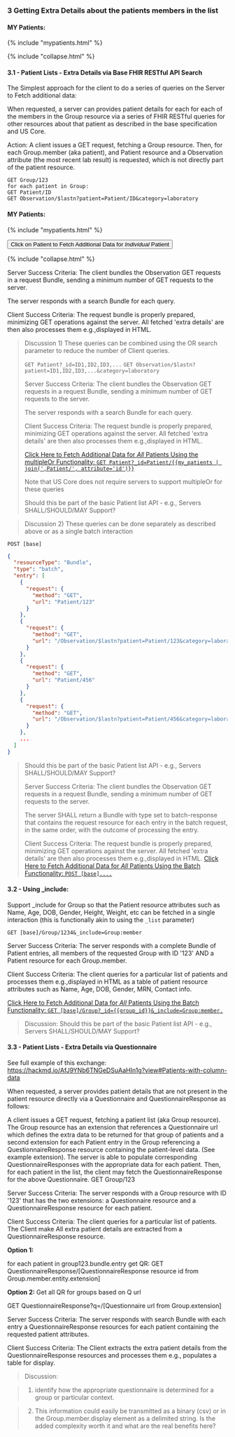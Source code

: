 ### 3  Getting Extra Details about the patients members in the list

#### MY Patients:

{% include "mypatients.html" %}

{% include "collapse.html" %}

#### 3.1 - Patient Lists - Extra Details via Base FHIR RESTful API Search
The Simplest approach for the client to do a series of queries on the Server to Fetch additional data:

When requested, a server can provides patient details for each for each of the members in the Group resource via a series of FHIR RESTful queries for other resources about that patient as described in the base specification and US Core.

Action: A client issues a GET request, fetching a Group resource.  Then, for each Group.member (aka patient), and Patient resource and a Observation attribute (the most recent lab result) is requested, which is not directly part of the patient resource.

~~~
GET Group/123
for each patient in Group:
GET Patient/ID
GET Observation/$lastn?patient=Patient/ID&category=laboratory
~~~

#### MY Patients:

{% include "mypatients.html" %}

<button type="button" class="btn btn-primary">Click on Patient to Fetch Additional Data for *Individual* Patient</button>

{% include "collapse.html" %}

Server Success Criteria: The client bundles the Observation GET requests in a request Bundle, sending a minimum number of GET requests to the server.

The server responds with a search Bundle for each query.

Client Success Criteria: The request bundle is properly prepared, minimizing GET operations against the server.  All fetched 'extra details' are then also processes them e.g.,displayed in HTML.

>Discussion 1) These queries can be combined using the OR search parameter to reduce the number of Client queries.
>
> `GET Patient?_id=ID1,ID2,ID3,...`
> `GET Observation/$lastn?patient=ID1,ID2,ID3,...&category=laboratory`
>
>Server Success Criteria: The client bundles the Observation GET requests in a request Bundle, sending a minimum number of GET requests to the server.
>
>The server responds with a search Bundle for each query.
>
>Client Success Criteria: The request bundle is properly prepared, minimizing GET operations against the server.  All fetched 'extra details' are then also processes them e.g.,displayed in HTML.
>
> <a href="/fetch-more?multipleOr=true" class="btn btn-primary active" role="button" aria-pressed="true">Click Here to Fetch Additional Data for *All* Patients Using the multipleOr Functionality: `GET Patient?_id=Patient/{{my_patients | join(',Patient/', attribute='id')}}`</a>
>
>Note that US Core does not require servers to support multipleOr for these queries
>
>Should this be part of the basic Patient list API - e.g., Servers SHALL/SHOULD/MAY Support?

> Discussion 2) These queries can be done separately as described above or as a single batch interaction
>
`POST [base]`

~~~JSON
{
  "resourceType": "Bundle",
  "type": "batch",
  "entry": [
    {
      "request": {
        "method": "GET",
        "url": "Patient/123"
      }
    },
    {
      "request": {
        "method": "GET",
        "url": "/Observation/$lastn?patient=Patient/123&category=laboratory"
      }
    },
    {
      "request": {
        "method": "GET",
        "url": "Patient/456"
      }
    },
    {
      "request": {
        "method": "GET",
        "url": "/Observation/$lastn?patient=Patient/456&category=laboratory"
      }
    },
    ...
  ]
}
~~~

>Should this be part of the basic Patient list API - e.g., Servers SHALL/SHOULD/MAY Support?
>
>Server Success Criteria: The client bundles the Observation GET requests in a request Bundle, sending a minimum number of GET requests to the server.
>
>The server SHALL return a Bundle with type set to batch-response that contains the request resource for each entry in the  batch request, in the same order, with the outcome of processing the entry.
>
>Client Success Criteria: The request bundle is properly prepared, minimizing GET operations against the server.  All fetched 'extra details' are then also processes them e.g.,displayed in HTML.
> <a href="/fetch-more?batch=true" class="btn btn-primary active" role="button" aria-pressed="true">Click Here to Fetch Additional Data for *All* Patients Using the Batch Functionality: `POST [base]....`</a>


#### 3.2 - Using _include:
Support _include for Group so that the Patient resource attributes such as Name, Age, DOB, Gender, Height, Weight, etc can be fetched in a single interaction (this is functionally akin to using the `_list` parameter)

`GET [base]/Group/1234&_include=Group:member`

Server Success Criteria: The server responds with a complete Bundle of Patient entries, all members of the requested Group with ID '123' AND a Patient resource for each Group.member.

Client Success Criteria: The client queries for a particular list of patients and processes them e.g.,displayed in HTML as a table of patient resource attributes such as Name, Age, DOB, Gender, MRN, Contact info.

 <a href="/fetch-more?include=true" class="btn btn-primary active" role="button" aria-pressed="true">Click Here to Fetch Additional Data for *All* Patients Using the Batch Functionality: `GET [base]/Group?_id={{group_id}}&_include=Group:member.`</a>

>Discussion: Should this be part of the basic Patient list API - e.g., Servers SHALL/SHOULD/MAY Support?


#### 3.3 - Patient Lists - Extra Details via Questionnaire

See full example of this exchange: https://hackmd.io/AfJ9YNb6TNGeDSuAaHIn1g?view#Patients-with-column-data

When requested, a server provides patient details that are not present in the patient resource directly via a Questionnaire and QuestionnaireResponse as follows:

A client issues a GET request, fetching a patient list (aka Group resource).  The Group resource has an extension that references a Questionnaire url which defines the extra data to be returned for that group of patients and a second extension for each Patient entry in the Group referencing a QuestionnaireResponse resource containing the patient-level data. (See example extension).
The server is able to populate corresponding QuestionnaireResponses with the appropriate data for each patient.
 Then, for each patient in the list, the client may fetch the QuestionnaireResponse for the above Questionnaire.
        GET Group/123

Server Success Criteria:  The server responds with a  Group resource with ID '123' that has the two extensions: a Questionnaire resource and a QuestionnaireResponse resource for each patient.

Client Success Criteria: The client queries for a particular list of patients.  The Client make All extra patient details are extracted from a QuestionnaireResponse resource.

**Option 1:**

for each patient in group123.bundle.entry get QR:  GET QuestionnaireResponse/[QuestionnaireResponse resource id from Group.member.entity.extension]

**Option 2:**  Get all QR for groups based on Q url

GET QuestionnaireResponse?q=/[Questionnaire url from Group.extension]


Server Success Criteria:  The server responds with search Bundle with each entry a QuestionnaireResponse resources for each patient containing the requested patient attributes.

Client Success Criteria:  The Client extracts the extra patient details from the QuestionnaireResponse resources and processes them e.g., populates a table for display.

> Discussion:

> 1. identify how the appropriate questionnaire is determined for a group or particular context.

> 2. This information could easily be transmitted as a binary (csv)  or in the
Group.member.display element as a delimited string. Is the added complexity
worth it and what are the real benefits here?
